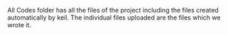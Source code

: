 All Codes folder has all the files of the project including the files created automatically by keil.
The individual files uploaded are the files which we wrote it.

